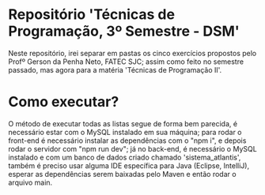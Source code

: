# Repositório 'Técnicas de Programação, 3º Semestre - DSM'
Neste repositório, irei separar em pastas os cinco exercícios propostos pelo Profº Gerson da Penha Neto, FATEC SJC; assim como feito no semestre passado, mas agora para a matéria 'Técnicas de Programação II'.

# Como executar?
O método de executar todas as listas segue de forma bem parecida, é necessário estar com o MySQL instalado em sua máquina; para rodar o front-end é necessário instalar as dependências com o "npm i", e depois rodar o servidor com "npm run dev"; já no back-end, é necessário o MySQL instalado e com um banco de dados criado chamado 'sistema_atlantis', também é preciso usar alguma IDE específica para Java (Eclipse, IntelliJ), esperar as dependências serem baixadas pelo Maven e então rodar o arquivo main.


